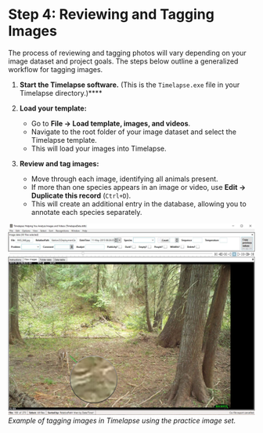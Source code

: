 # Step 4: Reviewing and Tagging Images

The process of reviewing and tagging photos will vary depending on your image dataset and project goals. The steps below outline a generalized workflow for tagging images.

1. **Start the Timelapse software.** (This is the `Timelapse.exe` file in your Timelapse directory.)****

2. **Load your template:**
   - Go to **File → Load template, images, and videos**.
   - Navigate to the root folder of your image dataset and select the Timelapse template.
   - This will load your images into Timelapse.

3. **Review and tag images:**
   - Move through each image, identifying all animals present.
   - If more than one species appears in an image or video, use **Edit → Duplicate this record** (`Ctrl+D`).
   - This will create an additional entry in the database, allowing you to annotate each species separately.

![Review and tag images](images/tagging-animals.jpg)
_Example of tagging images in Timelapse using the practice image set._
